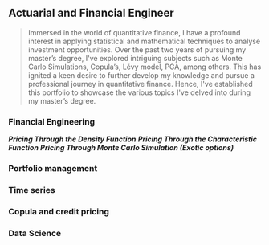 ## Actuarial and Financial Engineer
>Immersed in the world of quantitative finance, I have a profound interest in applying statistical and mathematical techniques to analyse investment opportunities. Over the past two years of pursuing my master’s degree, I've explored intriguing subjects such as Monte Carlo Simulations, Copula’s, Lévy model, PCA, among others. This has ignited a keen desire to further develop my knowledge and pursue a professional journey in quantitative finance. Hence, I've established this portfolio to showcase the various topics I've delved into during my master’s degree.

###  Financial Engineering 
***Pricing Through the Density Function***
***Pricing Through the Characteristic Function***
***Pricing Through Monte Carlo Simulation (Exotic options)***

###  Portfolio management 

###  Time series

###  Copula and credit pricing

###  Data Science 

